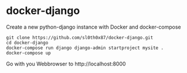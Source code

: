 # docker-django

Create a new python-django instance with Docker and docker-compose

```
git clone https://github.com/sl0th0x87/docker-django.git
cd docker-django
docker-compose run django django-admin startproject mysite .
docker-compose up
```

Go with you Webbrowser to http://localhost:8000
